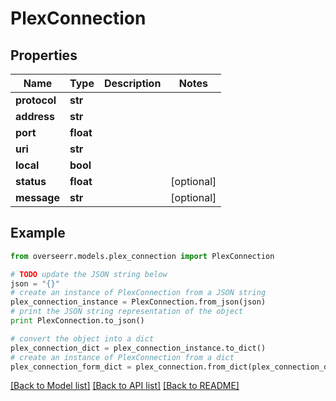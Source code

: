 # PlexConnection


## Properties
Name | Type | Description | Notes
------------ | ------------- | ------------- | -------------
**protocol** | **str** |  | 
**address** | **str** |  | 
**port** | **float** |  | 
**uri** | **str** |  | 
**local** | **bool** |  | 
**status** | **float** |  | [optional] 
**message** | **str** |  | [optional] 

## Example

```python
from overseerr.models.plex_connection import PlexConnection

# TODO update the JSON string below
json = "{}"
# create an instance of PlexConnection from a JSON string
plex_connection_instance = PlexConnection.from_json(json)
# print the JSON string representation of the object
print PlexConnection.to_json()

# convert the object into a dict
plex_connection_dict = plex_connection_instance.to_dict()
# create an instance of PlexConnection from a dict
plex_connection_form_dict = plex_connection.from_dict(plex_connection_dict)
```
[[Back to Model list]](../README.md#documentation-for-models) [[Back to API list]](../README.md#documentation-for-api-endpoints) [[Back to README]](../README.md)



